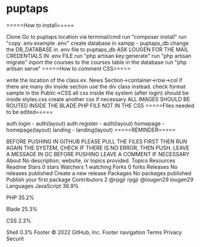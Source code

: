 # puptaps
 
=====How to install=====

Clone
Go to puptaps location via terminal/cmd
run "composer install"
run "copy .env.example .env"
create database in xampp - puptaps_db
change the DB_DATABASE in .env file to puptaps_db
ASK LOUGEN FOR THE MAIL CREDENTIALS IN .env FILE
run "php artisan key:generate"
run "php artisan migrate"
inport the courses to the courses table in the database
run "php artisan serve"
=====How to comment CSS=====

write the location of the class ex. News Section->container->row->col if there are many div inside section use the div class instead.
check format sample in the Public->CSS
all css inside the system (after login) should be inside styles.css
create another css if necessary
ALL IMAGES SHOULD BE ROUTED INSIDE THE BLADE.PHP FILE NOT IN THE CSS
=====Files needed to be edited=====

auth.login - auth(layout)
auth.register - auth(layout)
homepage - homepage(layout)
landing - landing(layout)
=====REMINDER=====

BEFORE PUSHING IN GITHUB PLEASE PULL THE FILES FIRST THEN RUN AGAIN THE SYSTEM, CHECK IF THERE IS NO ERROR, THEN PUSH.
LEAVE A MESSAGE IN GC BEFORE PUSHING
LEAVE A COMMENT IF NECESSARY
About
No description, website, or topics provided.
Topics
Resources
 Readme
Stars
 0 stars
Watchers
 1 watching
Forks
 0 forks
Releases
No releases published
Create a new release
Packages
No packages published
Publish your first package
Contributors 2
@rpgjr
rpgjr
@lougen29
lougen29
Languages
JavaScript
36.9%
 
PHP
35.2%
 
Blade
25.3%
 
CSS
2.3%
 
Shell
0.3%
Footer
© 2022 GitHub, Inc.
Footer navigation
Terms
Privacy
Securit
